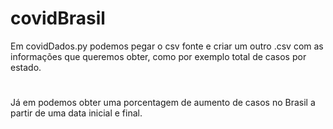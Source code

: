# covidBrasil

Em covidDados.py podemos pegar o csv fonte e criar um outro .csv com as informações que queremos obter, como por exemplo total de casos
por estado.
#
Já em podemos obter uma porcentagem de aumento de casos no Brasil a partir de uma data inicial e final.
